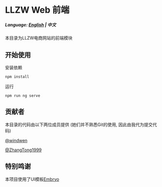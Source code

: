 # LLZW Web 前端

##### Language: [English](README.md) | 中文

本目录为LLZW电商网站的前端模块

## 开始使用

安装依赖

```shell
npm install
```

运行

```shell
npm run ng serve
```

## 贡献者

本目录的代码由以下两位成员提供 (她们并不熟悉Git的使用, 因此由我代为提交代码)

[@windwen](https://github.com/windwen)

[@ZhangTong1999](https://github.com/ZhangTong1999)

## 特别鸣谢

本项目使用了UI模板[Embryo](https://iron-network.gitbook.io/embryo)

